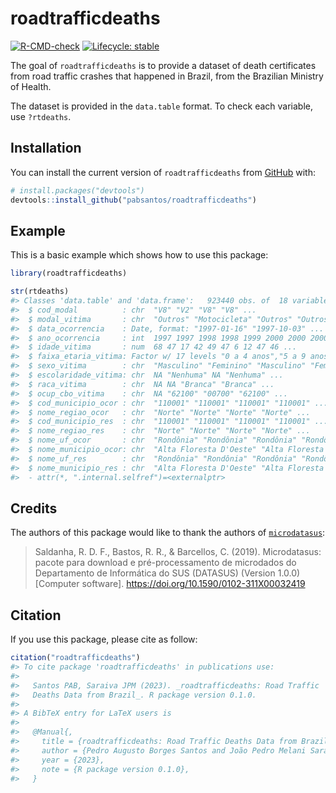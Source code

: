 
<!-- README.md is generated from README.Rmd. Please edit that file -->

# roadtrafficdeaths

<!-- badges: start -->

[![R-CMD-check](https://github.com/pabsantos/roadtrafficdeaths/actions/workflows/R-CMD-check.yaml/badge.svg)](https://github.com/pabsantos/roadtrafficdeaths/actions/workflows/R-CMD-check.yaml)
[![Lifecycle:
stable](https://img.shields.io/badge/lifecycle-stable-brightgreen.svg)](https://lifecycle.r-lib.org/articles/stages.html#stable)
<!-- badges: end -->

The goal of `roadtrafficdeaths` is to provide a dataset of death
certificates from road traffic crashes that happened in Brazil, from the
Brazilian Ministry of Health.

The dataset is provided in the `data.table` format. To check each
variable, use `?rtdeaths`.

## Installation

You can install the current version of `roadtrafficdeaths` from
[GitHub](https://github.com/) with:

``` r
# install.packages("devtools")
devtools::install_github("pabsantos/roadtrafficdeaths")
```

## Example

This is a basic example which shows how to use this package:

``` r
library(roadtrafficdeaths)

str(rtdeaths)
#> Classes 'data.table' and 'data.frame':   923440 obs. of  18 variables:
#>  $ cod_modal          : chr  "V8" "V2" "V8" "V8" ...
#>  $ modal_vitima       : chr  "Outros" "Motocicleta" "Outros" "Outros" ...
#>  $ data_ocorrencia    : Date, format: "1997-01-16" "1997-10-03" ...
#>  $ ano_ocorrencia     : int  1997 1997 1998 1998 1999 2000 2000 2000 2000 2001 ...
#>  $ idade_vitima       : num  68 47 17 42 49 47 6 12 47 46 ...
#>  $ faixa_etaria_vitima: Factor w/ 17 levels "0 a 4 anos","5 a 9 anos",..: 14 10 4 9 10 10 2 3 10 10 ...
#>  $ sexo_vitima        : chr  "Masculino" "Feminino" "Masculino" "Feminino" ...
#>  $ escolaridade_vitima: chr  NA "Nenhuma" NA "Nenhuma" ...
#>  $ raca_vitima        : chr  NA NA "Branca" "Branca" ...
#>  $ ocup_cbo_vitima    : chr  NA "62100" "00700" "62100" ...
#>  $ cod_municipio_ocor : chr  "110001" "110001" "110001" "110001" ...
#>  $ nome_regiao_ocor   : chr  "Norte" "Norte" "Norte" "Norte" ...
#>  $ cod_municipio_res  : chr  "110001" "110001" "110001" "110001" ...
#>  $ nome_regiao_res    : chr  "Norte" "Norte" "Norte" "Norte" ...
#>  $ nome_uf_ocor       : chr  "Rondônia" "Rondônia" "Rondônia" "Rondônia" ...
#>  $ nome_municipio_ocor: chr  "Alta Floresta D'Oeste" "Alta Floresta D'Oeste" "Alta Floresta D'Oeste" "Alta Floresta D'Oeste" ...
#>  $ nome_uf_res        : chr  "Rondônia" "Rondônia" "Rondônia" "Rondônia" ...
#>  $ nome_municipio_res : chr  "Alta Floresta D'Oeste" "Alta Floresta D'Oeste" "Alta Floresta D'Oeste" "Alta Floresta D'Oeste" ...
#>  - attr(*, ".internal.selfref")=<externalptr>
```

## Credits

The authors of this package would like to thank the authors of
[`microdatasus`](https://github.com/rfsaldanha/microdatasus):

> Saldanha, R. D. F., Bastos, R. R., & Barcellos, C. (2019).
> Microdatasus: pacote para download e pré-processamento de microdados
> do Departamento de Informática do SUS (DATASUS) (Version 1.0.0)
> \[Computer software\]. <https://doi.org/10.1590/0102-311X00032419>

## Citation

If you use this package, please cite as follow:

``` r
citation("roadtrafficdeaths")
#> To cite package 'roadtrafficdeaths' in publications use:
#> 
#>   Santos PAB, Saraiva JPM (2023). _roadtrafficdeaths: Road Traffic
#>   Deaths Data from Brazil_. R package version 0.1.0.
#> 
#> A BibTeX entry for LaTeX users is
#> 
#>   @Manual{,
#>     title = {roadtrafficdeaths: Road Traffic Deaths Data from Brazil},
#>     author = {Pedro Augusto Borges Santos and João Pedro Melani Saraiva},
#>     year = {2023},
#>     note = {R package version 0.1.0},
#>   }
```
